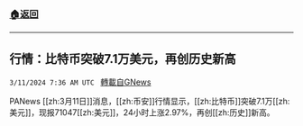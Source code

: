 ###  [:house:返回](README.md)
---


## 行情：比特币突破7.1万美元，再创历史新高
`3/11/2024 7:36 AM UTC ` [轉載自GNews](https://gnews.org/articles/2383567)

PANews [[zh:3月11日]]消息，[[zh:币安]]行情显示，[[zh:比特币]]突破7.1万[[zh:美元]]，现报71047[[zh:美元]]，24小时上涨2.97%，再创[[zh:历史]]新高。

